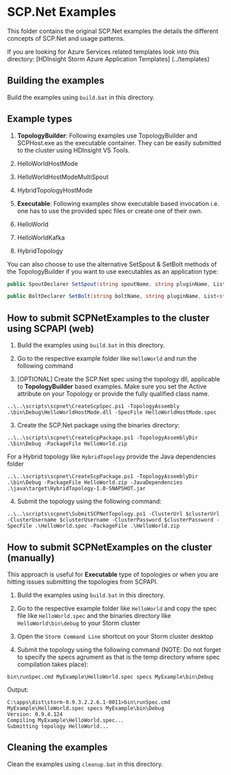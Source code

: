 # SCP.Net Examples
This folder contains the original SCP.Net examples the details the different concepts of SCP.Net and usage patterns.

If you are looking for Azure Services related templates look into this directory: [HDInsight Storm Azure Application Templates] (../templates)

## Building the examples
Build the examples using ```build.bat``` in this directory.

## Example types
1. **TopologyBuilder**: Following examples use TopologyBuilder and SCPHost.exe as the executable container. They can be easily submitted to the cluster using HDInsight VS Tools.
  1. HelloWorldHostMode 
  2. HelloWorldHostModeMultiSpout
  3. HybridTopologyHostMode

2. **Executable**: Following examples show executable based invocation i.e. one has to use the provided spec files or create one of their own.
  1. HelloWorld
  2. HelloWorldKafka
  3. HybridTopology

You can also choose to use the alternative SetSpout & SetBolt methods of the TopologyBuilder if you want to use executables as an application type:
```csharp
public SpoutDeclarer SetSpout(string spoutName, string pluginName, List<string> pluginArgs, Dictionary<string, List<string>> outputSchema, int parallelismHint, bool enableAck = false)
```
```csharp
public BoltDeclarer SetBolt(string boltName, string pluginName, List<string> pluginArgs, Dictionary<string, List<string>> outputSchema, int parallelismHint, bool enableAck = false)
```

## How to submit SCPNetExamples to the cluster using SCPAPI (web)

1. Build the examples using ```build.bat``` in this directory.

2. Go to the respective example folder like ```HelloWorld``` and run the following command 

3. [OPTIONAL] Create the SCP.Net spec using the topology dll, applicable to **TopologyBuilder** based examples. Make sure you set the Active attribute on your Topology or provide the fully qualified class name.
```
..\..\scripts\scpnet\CreateScpSpec.ps1 -TopologyAssembly .\bin\Debug\HelloWorldHostMode.dll -SpecFile HelloWorldHostMode.spec
```

3. Create the SCP.Net package using the binaries directory: 
```
..\..\scripts\scpnet\CreateScpPackage.ps1 -TopologyAssemblyDir .\bin\Debug -PackageFile HelloWorld.zip
```
For a Hybrid topology like ```HybridTopology``` provide the Java dependencies folder
```
..\..\scripts\scpnet\CreateScpPackage.ps1 -TopologyAssemblyDir .\bin\Debug -PackageFile HelloWorld.zip -JavaDependencies .\java\target\HybridTopology-1.0-SNAPSHOT.jar
```

4. Submit the topology using the following command: 
```
..\..\scripts\scpnet\SubmitSCPNetTopology.ps1 -ClusterUrl $clusterUrl -ClusterUsername $clusterUsername -ClusterPassword $clusterPassword -SpecFile .\HelloWorld.spec -PackageFile .\HelloWorld.zip
```

## How to submit SCPNetExamples on the cluster (manually)
This approach is useful for **Executable** type of topologies or when you are hitting issues submitting the topologies from SCPAPI.

1. Build the examples using ```build.bat``` in this directory.

2. Go to the respective example folder like ```HelloWorld``` and copy the spec file like ```HelloWorld.spec``` and the binaries directory like ```HelloWorld\bin\debug``` to your Storm cluster

3. Open the ```Storm Command Line``` shortcut on your Storm cluster desktop

4. Submit the topology using the following command (NOTE: Do not forget to specify the specs agrument as that is the temp directory where spec compilation takes place): 
```
bin\runSpec.cmd MyExample\HelloWorld.spec specs MyExample\bin\Debug
```
Output:
```
C:\apps\dist\storm-0.9.3.2.2.6.1-0011>bin\runSpec.cmd MyExample\HelloWorld.spec specs MyExample\bin\Debug
Version: 0.9.4.124
Compiling MyExample\HelloWorld.spec...
Submitting topology HelloWorld...
```

## Cleaning the examples
Clean the examples using ```cleanup.bat``` in this directory.
